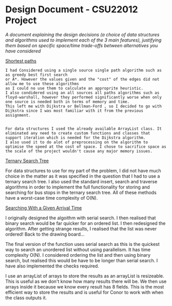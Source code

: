 # Design Document - CSU22012 Project

_A document explaining the design decisions (a choice of data structures and algorithms used to implement each of the 3 main features), justifying them based on specific space/time trade-offs between alternatives you have considered_

<ins>Shortest paths</ins>

    I had Considered using a single source single path algorithm such as as greedy best first search
    or A*. However the values given and the "cost" of the edges did not allow me to use these algorithms
    as I could no use them to calculate an approprite heuristic.
    I also condidered using an all sources all paths algorithms such as floyd-warshall, however they performed significantly worse when only one source is needed both in terms of memory and time.
    This left me with Dijkstra or Bellman-Ford , so I decided to go with Dijkstra since I was most familiar with it from the previous assignment.


    For data structures I used the already available ArrayList class. It eliminated any need to create custom functions and classes that support iteration which is needed for the Dijkstra algorithm.
    I also used it to do alot of preprocessing on the algorithm to optimise the speed at the cost of space. I chose to sacrifice space as the scale of the project wouldn't cause any major memory issues.

<ins>Ternary Search Tree</ins>

For data structures to use for my part of the problem, I did not have much choice in the matter as it was specified in the question that I had to use a ternary search tree. I also used the standard insert, search and traverse algorithms in order to implement the full functionality for storing 
and searching for bus stops in the ternary search tree. All of these methods have a worst-case time complexity of O(N).


<ins>Searching With a Given Arrival Time</ins>

I originally designed the algoithm with serial search. I then realised that binary search would be far quicker for an ordered list. I then redesigned the algorithm. After getting strange results, I realised that the list was never ordered! Back to the drawing board... 

The final version of the function uses serial search as this is the quickest way to search an unordered list without using parallelism. It has time complexity O(N). I considered ordering the list and then using binary search, but realised this would be have to be longer than serial search.
I have also implemented the checks required.

I use an arrayList of arrays to store the results as an arrayList is resizeable. This is useful as we don't know how many results there will be. We then use arrays inside it because we know every result has 8 fields. This is the most efficient way to store the results and is useful for Conor to work with when the class outputs it.
